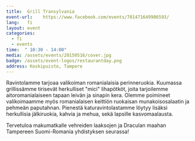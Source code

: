 ```yaml
---
title:  Grill Transylvania
event-url:    https://www.facebook.com/events/701471649986593/
lang:   fi
layout: event
categories:
  - fi
  - events
time:  " 10:30 - 14:00"
media: /assets/events/20150516/cover.jpg
badge: /assets/event-logos/restaurantday.png
address: Koskipuisto, Tampere
---
```


Ravintolamme tarjoaa valikoiman romanialaisia perinneruokia. Kuumassa grillissämme tirisevät herkulliset "mici" lihapötköt, joita tarjoilemme aitoromanialaiseen tapaan leivän ja sinapin kera. Olemme poimineet valikoimaamme myös romanialaisen keittiön ruokaisan munakoisosalaatin ja pehmeän paputahnan. Pienestä katuravintolastamme löytyy lisäksi herkullisia jälkiruokia, kahvia ja mehua, sekä lapsille kasvomaalausta.

Tervetuloa makumatkalle vehreiden laaksojen ja Draculan maahan Tampereen Suomi-Romania yhdistyksen seurassa!
